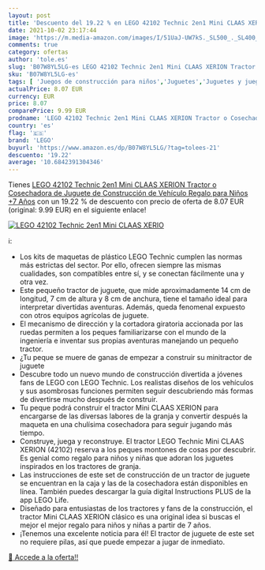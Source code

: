 ```yaml
---
layout: post
title: 'Descuento del 19.22 % en LEGO 42102 Technic 2en1 Mini CLAAS XERIO'
date: 2021-10-02 23:17:44
image: 'https://m.media-amazon.com/images/I/51UaJ-UW7kS._SL500_._SL400_.jpg'
comments: true
category: ofertas
author: 'tole.es'
slug: 'B07W8YL5LG-es LEGO 42102 Technic 2en1 Mini CLAAS XERION Tractor o...'
sku: 'B07W8YL5LG-es'
tags: [ 'Juegos de construcción para niños','Juguetes','Juguetes y juegos','lego', ]
actualPrice: 8.07 EUR
currency: EUR
price: 8.07
comparePrice: 9.99 EUR
prodname: 'LEGO 42102 Technic 2en1 Mini CLAAS XERION Tractor o Cosechadora de Juguete de Construcción de Vehículo  Regalo para Niños +7 Años'
country: 'es'
flag: '🇪🇸'
brand: 'LEGO'
buyurl: 'https://www.amazon.es/dp/B07W8YL5LG/?tag=tolees-21'
descuento: '19.22'
average: '10.6842391304346'
---
```


Tienes [LEGO 42102 Technic 2en1 Mini CLAAS XERION Tractor o Cosechadora de Juguete de Construcción de Vehículo  Regalo para Niños +7 Años](https://www.amazon.es/dp/B07W8YL5LG/?tag=tolees-21) con un 19.22 % de descuento con precio de oferta de 8.07 EUR (original: 9.99 EUR) en el siguiente enlace!

[![LEGO 42102 Technic 2en1 Mini CLAAS XERIO](https://m.media-amazon.com/images/I/51UaJ-UW7kS._SL500_._SL400_.jpg)](https://www.amazon.es/dp/B07W8YL5LG/?tag=tolees-21)

ℹ️:

- Los kits de maquetas de plástico LEGO Technic cumplen las normas más estrictas del sector. Por ello, ofrecen siempre las mismas cualidades, son compatibles entre sí, y se conectan fácilmente una y otra vez.
- Este pequeño tractor de juguete, que mide aproximadamente 14 cm de longitud, 7 cm de altura y 8 cm de anchura, tiene el tamaño ideal para interpretar divertidas aventuras. Además, queda fenomenal expuesto con otros equipos agrícolas de juguete.
- El mecanismo de dirección y la cortadora giratoria accionada por las ruedas permiten a los peques familiarizarse con el mundo de la ingeniería e inventar sus propias aventuras manejando un pequeño tractor.
- ¿Tu peque se muere de ganas de empezar a construir su minitractor de juguete
- Descubre todo un nuevo mundo de construcción divertida a jóvenes fans de LEGO con LEGO Technic. Los realistas diseños de los vehículos y sus asombrosas funciones permiten seguir descubriendo más formas de divertirse mucho después de construir.
- Tu peque podrá construir el tractor Mini CLAAS XERION para encargarse de las diversas labores de la granja y convertir después la maqueta en una chulísima cosechadora para seguir jugando más tiempo.
- Construye, juega y reconstruye. El tractor LEGO Technic Mini CLAAS XERION (42102) reserva a los peques montones de cosas por descubrir. Es genial como regalo para niños y niñas que adoran los juguetes inspirados en los tractores de granja.
- Las instrucciones de este set de construcción de un tractor de juguete se encuentran en la caja y las de la cosechadora están disponibles en línea. También puedes descargar la guía digital Instructions PLUS de la app LEGO Life.
- Diseñado para entusiastas de los tractores y fans de la construcción, el tractor Mini CLAAS XERION clásico es una original idea si buscas el mejor el mejor regalo para niños y niñas a partir de 7 años.
- ¡Tenemos una excelente noticia para él! El tractor de juguete de este set no requiere pilas, así que puede empezar a jugar de inmediato.

[🛒 Accede a la oferta!!](https://www.amazon.es/dp/B07W8YL5LG/?tag=tolees-21)

